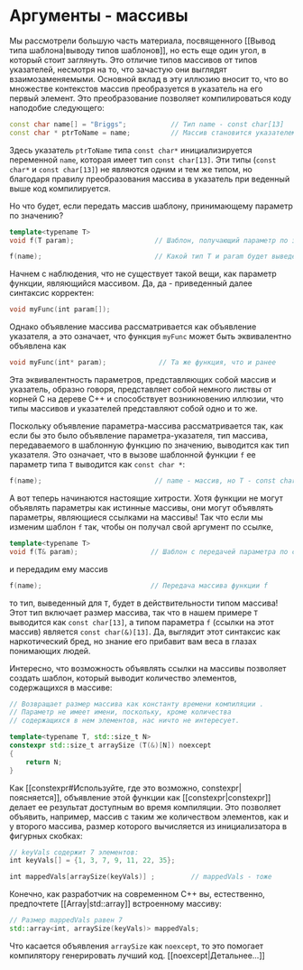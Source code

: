 # Аргументы - массивы

Мы рассмотрели большую часть материала, посвященного [[Вывод типа шаблона|выводу типов шаблонов]], но есть еще один угол, в который стоит заглянуть. Это отличие типов массивов от типов указателей, несмотря на то, что зачастую они выглядят взаимозаменяемыми. Основ­ной вклад в эту иллюзию вносит то, что во множестве контекстов массив преобразуется в указатель на его первый элемент. Это преобразование позволяет компилироваться коду наподобие следующего:
```c++
const char name[] = "Briggs";           // Тип name - const char[13]
const char * ptrToName = name;          // Массив становится указателем
```

Здесь указатель `ptrToName` типа `const char*` инициализируется переменной `name`, которая имеет тип `const char[13]`. Эти типы (`const char*` и `const char[13]`) не являются одним и тем же типом, но благодаря правилу преобразования массива в указатель при­ веденный выше код компилируется.

Но что будет, если передать массив шаблону, принимающему параметр по значению?
```c++
template<typeпame Т>
void f(T param);                    // Шаблон, получающий параметр по значению

f(name);                            // Какой тип Т и param будет выведен?
```

Начнем с наблюдения, что не существует такой вещи, как параметр функции, являю­щийся массивом. Да, да - приведенный далее синтаксис корректен:
```c++
void myFunc(iпt param[]);
```

Однако объявление массива рассматривается как объявление указателя, а это означает, что функция `myFunc` может быть эквивалентно объявлена как
```c++
void myFunc(iпt* param);             // Та же функция, что и ранее
```

Эта эквивалентность параметров, представляющих собой массив и указатель, образно го­воря, представляет собой немного листвы от корней С на дереве С++ и способствует возникновению иллюзии, что типы массивов и указателей представляют собой одно и то же.

Поскольку объявление параметра-массива рассматривается так, как если бы это было объявление параметра-указателя, тип массива, передаваемого в шаблонную функцию по значению, выводится как тип указателя. Это означает, что в вызове шаблонной функции `f` ее параметр типа `Т` выводится как `const char *`:
```c++
f(name);                            // nаmе - массив, но Т - coпst char*
```

А вот теперь начинаются настоящие хитрости. Хотя функции не могут объявлять параметры как истинные массивы, они могут объявлять параметры, являющиеся ссылками на массивы! Так что если мы изменим шаблон `f` так, чтобы он получал свой аргумент по ссылке,
```c++
template<typeпame Т>
void f(T& param);                  // Шаблон с передачей параметра по ссылке
```

и передадим ему массив
```c++
f(пame);                           // Передача массива функции f
```

то тип, выведенный для `Т`, будет в действительности типом массива! Этот тип включает размер массива, так что в нашем примере `T` выводится как `const char[13]`, а типом параметра `f` (ссылки на этот массив) является `const char(&)[13]`. Да, выглядит этот синтаксис как наркотический бред, но знание его прибавит вам веса в глазах понимающих людей.

Интересно, что возможность объявлять ссылки на массивы позволяет создать шаблон, который выводит количество элементов, содержащихся в массиве:
```c++
// Возвращает размер массива как константу времени компиляции .
// Параметр не имеет имени, поскольку, кроме количества
// содержащихся в нем элементов, нас ничто не интересует.

template<typeпame Т, std::size_t N>
constexpr std::size_t arraySize (T(&)[N]) nоехсерt
{
	return N;
}
```

Как [[constexpr#Используйте, где это возможно, constexpr|поясняется]], объявление этой функции как [[constexpr|constexpr]] делает ее результат доступным во время компиляции. Это позволяет объявить, например, массив с таким же количеством элементов, как и у второго массива, размер которого вычисляется из инициализатора в фигурных скобках:
```c++
// keyVals содержит 7 элементов:
iпt keyVals[] = {1, 3, 7, 9, 11, 22, 35};

iпt mappedVals[arraySize(keyVals)] ;         // mappedVals - тоже
```

Конечно, как разработчик на современном С++ вы, естественно, предпочтете [[Array|std::array]] встроенному массиву:
```c++
// Размер mappedVals равен 7
std::array<iпt, arraySize(keyVals)> mappedVals;
```

Что касается объявления `arraySize` как `nоехсерt`, то это помогает компилятору генери­ровать лучший код. [[noexcept|Детальнее...]]
